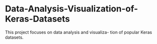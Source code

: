 # Data-Analysis-Visualization-of-Keras-Datasets
This project focuses on data analysis and visualiza- tion of popular Keras datasets.
